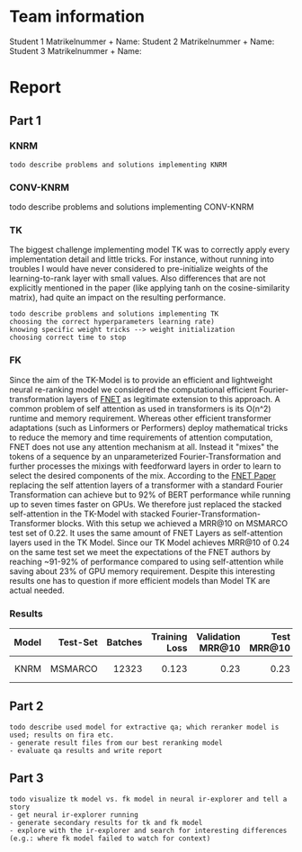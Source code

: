 # Team information

Student 1 Matrikelnummer + Name:
Student 2 Matrikelnummer + Name:
Student 3 Matrikelnummer + Name:

# Report

## Part 1

### KNRM
    todo describe problems and solutions implementing KNRM

### CONV-KNRM
todo describe problems and solutions implementing CONV-KNRM

### TK
The biggest challenge implementing model TK was to correctly apply every implementation detail and little tricks.
For instance, without running into troubles I would have never considered to pre-initialize weights of the learning-to-rank layer with small values.
Also differences that are not explicitly mentioned in the paper (like applying tanh on the cosine-similarity matrix), had quite an impact on the resulting performance.


    todo describe problems and solutions implementing TK
    choosing the correct hyperparameters learning rate)
    knowing specific weight tricks --> weight initialization
    choosing correct time to stop

### FK
Since the aim of the TK-Model is to provide an efficient and lightweight neural re-ranking model we considered the computational efficient Fourier-transformation layers of [FNET]((https://arxiv.org/pdf/2105.03824.pdf)) as legitimate extension to this approach. 
A common problem of self attention as used in transformers is its O(n^2) runtime and memory requirement.
Whereas other efficient transformer adaptations (such as Linformers or Performers)  deploy mathematical tricks to reduce the memory and time requirements of attention computation, FNET does not use any attention mechanism at all. Instead it "mixes" the tokens of a sequence by an unparameterized Fourier-Transformation and further processes the mixings with feedforward layers in order to learn to select the desired components of the mix.
According to the [FNET Paper](https://arxiv.org/pdf/2105.03824.pdf) replacing the self attention layers of a transformer with 
a standard Fourier Transformation can achieve but to 92% of BERT performance while running up to seven times faster on GPUs.
We therefore just replaced the stacked self-attention in the TK-Model with stacked Fourier-Transformation-Transformer blocks. 
With this setup we achieved a MRR@10 on MSMARCO test set of 0.22. It uses the same amount of FNET Layers as self-attention layers used in the TK Model.
Since our TK Model achieves MRR@10 of 0.24 on the same test set we meet the expectations of the FNET authors by reaching ~91-92% of performance compared to using self-attention while saving about 23% of GPU memory requirement.
Despite this interesting results one has to question if more efficient models than Model TK are actual needed.


### Results

| Model | Test-Set | Batches |  Training Loss    |  Validation MRR@10 | Test MRR@10  | Comment |
|-------:|------:|----:|----:|----:|----:|----|
| KNRM | MSMARCO | 12323 | 0.123 | 0.23  | 0.23 | super nice run |


## Part 2

    todo describe used model for extractive qa; which reranker model is used; results on fira etc.
    - generate result files from our best reranking model
    - evaluate qa results and write report

## Part 3

    todo visualize tk model vs. fk model in neural ir-explorer and tell a story
    - get neural ir-explorer running
    - generate secondary results for tk and fk model
    - explore with the ir-explorer and search for interesting differences (e.g.: where fk model failed to watch for context)


